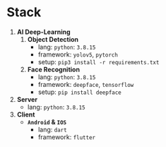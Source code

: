 # Stack
1. __AI Deep-Learning__
   1. __Object Detection__
       - lang: `python`: `3.8.15`
       - framework: `yolov5`, `pytorch`
       - setup: `pip3 install -r requirements.txt`
   2. __Face Recognition__
       - lang: `python`: `3.8.15`
       - framework: `deepface`, `tensorflow`
       - setup: `pip install deepface`
2. __Server__
   - lang: `python`: `3.8.15`
3. __Client__
    - __`Android` & `IOS`__
      - lang: `dart`
      - framework: `flutter`

